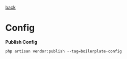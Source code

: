 [back](../index.md)  

# Config

 **Publish Config**
 ```
 php artisan vendor:publish --tag=boilerplate-config
 ```